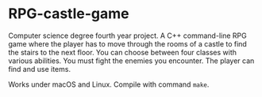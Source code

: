# RPG-castle-game

Computer science degree fourth year project. A C++ command-line RPG game where the player has to move through the rooms of a castle to find the stairs to the next floor. You can choose between four classes with various abilities. You must fight the enemies you encounter. The player can find and use items.

Works under macOS and Linux. Compile with command `make`.
